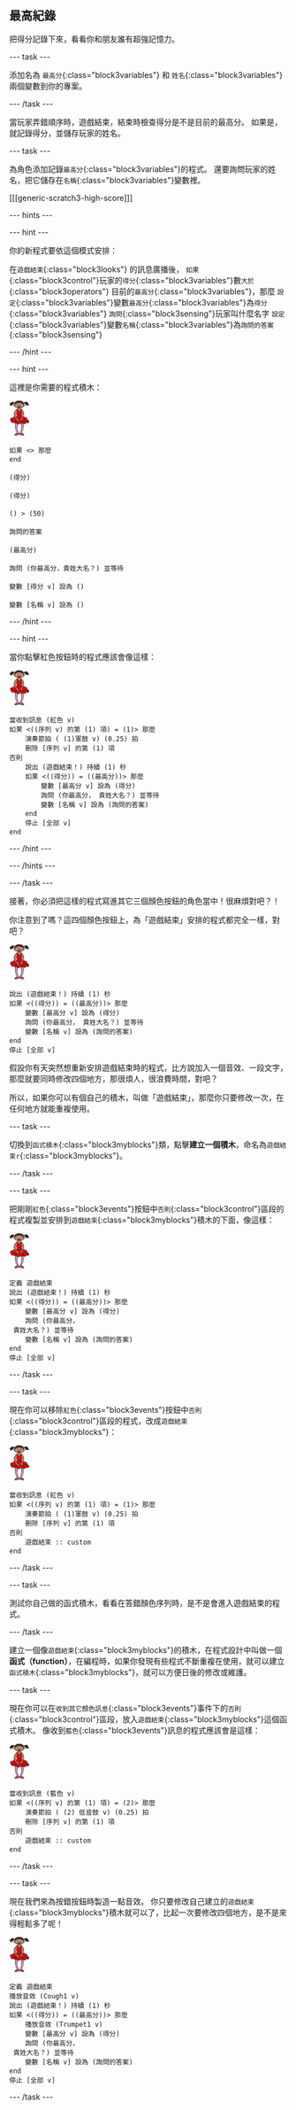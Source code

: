 ## 最高紀錄

把得分記錄下來，看看你和朋友誰有超強記憶力。

\--- task \---

添加名為 `最高分`{:class="block3variables"} 和 `姓名`{:class="block3variables"} 兩個變數到你的專案。

\--- /task \---

當玩家弄錯順序時，遊戲結束，結束時檢查得分是不是目前的最高分。 如果是，就記錄得分，並儲存玩家的姓名。

\--- task \---

為角色添加記錄`最高分`{:class="block3variables"}的程式。 還要詢問玩家的姓名，把它儲存在`名稱`{:class="block3variables"}變數裡。

[[[generic-scratch3-high-score]]]

\--- hints \---

\--- hint \---

你的新程式要依這個模式安排：

在`遊戲結束`{:class="block3looks"} 的訊息廣播後， `如果`{:class="block3control"}玩家的`得分`{:class="block3variables"}數`大於`{:class="block3operators"} 目前的`最高分`{:class="block3variables"}，那麼 `設定`{:class="block3variables"}變數`最高分`{:class="block3variables"}為`得分`{:class="block3variables"} `詢問`{:class="block3sensing"}玩家叫什麼名字 `設定`{:class="block3variables"}變數`名稱`{:class="block3variables"}為`詢問的答案`{:class="block3sensing"}

\--- /hint \---

\--- hint \---

這裡是你需要的程式積木：

![芭蕾舞者](images/ballerina.png)

```blocks3
如果 <> 那麼
end

(得分)

(得分)

() > (50)

詢問的答案

(最高分)

詢問 (你最高分，貴姓大名？) 並等待

變數 [得分 v] 設為 ()

變數 [名稱 v] 設為 () 
```

\--- /hint \---

\--- hint \---

當你點擊紅色按鈕時的程式應該會像這樣：

![芭蕾舞者](images/ballerina.png)

```blocks3
當收到訊息 (紅色 v)
如果 <((序列 v) 的第 (1) 項) = (1)> 那麼
    演奏節拍 ( (1)軍鼓 v) (0.25) 拍
    刪除 [序列 v] 的第 (1) 項
否則
    說出 (遊戲結束！) 持續 (1) 秒
    如果 <((得分)) = ((最高分))> 那麼
        變數 [最高分 v] 設為 (得分)
        詢問 (你最高分， 貴姓大名？) 並等待
        變數 [名稱 v] 設為 (詢問的答案)
    end
    停止 [全部 v]
end
```

\--- /hint \---

\--- /hints \---

\--- /task \---

接著，你必須把這樣的程式寫進其它三個顏色按鈕的角色當中！很麻煩對吧？！

你注意到了嗎？這四個顏色按鈕上，為「遊戲結束」安排的程式都完全一樣，對吧？

![芭蕾舞者](images/ballerina.png)

```blocks3
說出 (遊戲結束！) 持續 (1) 秒
如果 <((得分)) = ((最高分))> 那麼
    變數 [最高分 v] 設為 (得分)
    詢問 (你最高分， 貴姓大名？) 並等待
    變數 [名稱 v] 設為 (詢問的答案)
end
停止 [全部 v]
```

假設你有天突然想重新安排遊戲結束時的程式，比方說加入一個音效、一段文字，那麼就要同時修改四個地方，那很煩人，很浪費時間，對吧？

所以，如果你可以有個自己的積木，叫做「遊戲結束」，那麼你只要修改一次，在任何地方就能重複使用。

\--- task \---

切換到`函式積木`{:class="block3myblocks"}類，點擊**建立一個積木**，命名為`遊戲結束r`{:class="block3myblocks"}。

\--- /task \---

\--- task \---

把剛剛`紅色`{:class="block3events"}按鈕中`否則`{:class="block3control"}區段的程式複製並安排到`遊戲結束`{:class="block3myblocks"}積木的下面，像這樣：

![芭蕾舞者](images/ballerina.png)

```blocks3
定義 遊戲結束
說出 (遊戲結束！) 持續 (1) 秒
如果 <((得分)) = ((最高分))> 那麼
    變數 [最高分 v] 設為 (得分)
    詢問 (你最高分，
 貴姓大名？) 並等待
    變數 [名稱 v] 設為 (詢問的答案)
end
停止 [全部 v]
```

\--- /task \---

\--- task \---

現在你可以移除`紅色`{:class="block3events"}按鈕中`否則`{:class="block3control"}區段的程式，改成`遊戲結束`{:class="block3myblocks"}：

![芭蕾舞者](images/ballerina.png)

```blocks3
當收到訊息 (紅色 v)
如果 <((序列 v) 的第 (1) 項) = (1)> 那麼
    演奏節拍 ( (1)軍鼓 v) (0.25) 拍
    刪除 [序列 v] 的第 (1) 項
否則
    遊戲結束 :: custom
end
```

\--- /task \---

\--- task \---

測試你自己做的函式積木，看看在答錯顏色序列時，是不是會進入遊戲結束的程式。

\--- /task \---

建立一個像`遊戲結束`{:class="block3myblocks"}的積木，在程式設計中叫做一個**函式（function）**，在編程時，如果你發現有些程式不斷重複在使用，就可以建立`函式積木`{:class="block3myblocks"}，就可以方便日後的修改或維護。

\--- task \---

現在你可以在`收到其它顏色訊息`{:class="block3events"}事件下的`否則`{:class="block3control"}區段，放入`遊戲結束`{:class="block3myblocks"}這個函式積木。 像收到`藍色`{:class="block3events"}訊息的程式應該會是這樣：

![芭蕾舞者](images/ballerina.png)

```blocks3
當收到訊息 (藍色 v)
如果 <((序列 v) 的第 (1) 項) = (2)> 那麼
    演奏節拍 ( (2) 低音鼓 v) (0.25) 拍
    刪除 [序列 v] 的第 (1) 項
否則
    遊戲結束 :: custom
end
```

\--- /task \---

\--- task \---

現在我們來為按錯按鈕時製造一點音效。 你只要修改自己建立的`遊戲結束`{:class="block3myblocks"}積木就可以了，比起一次要修改四個地方，是不是來得輕鬆多了呢！

![芭蕾舞者](images/ballerina.png)

```blocks3
定義 遊戲結束
播放音效 (Cough1 v)
說出 (遊戲結束！) 持續 (1) 秒
如果 <((得分)) = ((最高分))> 那麼
    播放音效 (Trumpet1 v)
    變數 [最高分 v] 設為 (得分)
    詢問 (你最高分，
 貴姓大名？) 並等待
    變數 [名稱 v] 設為 (詢問的答案)
end
停止 [全部 v]
```

\--- /task \---